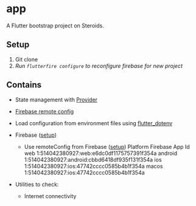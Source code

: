 # app

A Flutter bootstrap project on Steroids.

## Setup

1. Git clone
2. _Run `flutterfire configure` to reconfigure firebase for new project_

## Contains

- State management with [Provider](https://pub.dev/packages/provider)
- [Firebase remote config](https://pub.dev/packages/firebase_remote_config)
- Load configuration from environment files using [flutter_dotenv](https://pub.dev/packages/flutter_dotenv)
- Firebase ([setup](https://firebase.google.com/docs/flutter/setup))

  - Use remoteConfig from Firebase ([setup](https://firebase.google.com/docs/remote-config/get-started?platform=flutter))
    Platform Firebase App Id
    web 1:514042380927:web:e6dc0df1175757391f354a
    android 1:514042380927:android:cbbd6418df935f131f354a
    ios 1:514042380927:ios:47742cccc0585b4b1f354a
    macos 1:514042380927:ios:47742cccc0585b4b1f354a

- Utilities to check:
  - Internet connectivity
